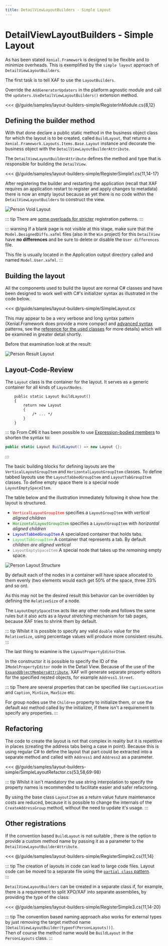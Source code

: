 ```yaml
---
title: DetailViewLayoutBuilders - Simple Layout
---
```


# DetailViewLayoutBuilders - Simple Layout

As has been stated `Xenial.Framework` is designed to be flexible and  to minimize overheads. This is exemplified by the `simple layout` approach of `DetailViewLayoutBuilders`.  

The first task is to tell XAF to use the `LayoutBuilders`.  

Override the `AddGeneratorUpdaters` in the platform agnostic module and call the `updaters.UseDetailViewLayoutBuilders()` extension method.

<<< @/guide/samples/layout-builders-simple/RegisterInModule.cs{8,12}

## Defining the builder method

With that done declare a public static method in the business object class for which the layout is to be created, called `BuildLayout`, that returns a `Xenial.Framework.Layouts.Items.Base.Layout` instance and decorate the business object with the `DetailViewLayoutBuilderAttribute`.

The `DetailViewLayoutBuilderAttribute` defines the method and type that is responsible for building the `DetailView`.

<<< @/guide/samples/layout-builders-simple/RegisterSimple1.cs{11,14-17}

After registering the builder and restarting the application (recall that XAF requires an application restart to register and apply changes to metadata) there is now an empty layout because as yet there is no code within the `DetailViewLayoutBuilders` to construct the view.

![Person Void Layout](/images/guide/layout-builders/person-void-layout.png)

::: tip
There are [some overloads for stricter](#other-registrations) registration patterns.
:::

::: warning
If a blank page is not visible at this stage, make sure that the  `Model.DesignedDiffs.xafml` files (also in the `Win` project) for this `DetailView` have **no differences** and be sure to delete or disable the `User differences` file.  

This file is usually located in the Application output directory called and named `Model.User.xafml`.
:::

## Building the layout

All the components used to build the layout are normal C# classes and have been designed to work well with C#'s initializer syntax as illustrated in the code below.

<<< @/guide/samples/layout-builders-simple/SimpleLayout.cs

This may appear to be a very verbose and long syntax pattern (Xenial.Framework does provide a more compact and [advanced syntax](/guide/layout-builders-advanced-registration.md) patterns, see the [reference for the used classes](/guide/layout-builders-reference.md) for more details) which will be examined in greater detail shortly.

Before that examination look at the result:

![Person Result Layout](/images/guide/layout-builders/person-result-layout-simple.png)

## Layout-Code-Review

The `Layout` class is the container for the layout. It serves as a generic container for all kinds of `LayoutNodes`.

```cs{3}
    public static Layout BuildLayout()
    {
        return new Layout
        {
            /* ... */
        }
    }
```


::: tip
From C#6 it has been possible to use [Expression-bodied members](https://docs.microsoft.com/en-us/dotnet/csharp/programming-guide/statements-expressions-operators/expression-bodied-members) to shorten the syntax to:

```cs
public static Layout BuildLayout() => new Layout {};
```
:::

The basic building blocks for defining layouts are the `VerticalLayoutGroupItem` and `HorizontalLayoutGroupItem` classes.
To define tabbed layouts use the `LayoutTabbedGroupItem` and `LayoutTabGroupItem` classes.
To define empty space there is a  special node `LayoutEmptySpaceItem`.

The table below and the illustration immediately following it show how the layout is structured.

* <code style='color: red; background-color: transparent;'>VerticalLayoutGroupItem</code> specifies a `LayoutGroupItem` with *vertical aligned children*
* <code style='color: green; background-color: transparent;'>HorizontalLayoutGroupItem</code> specifies a `LayoutGroupItem` with *horizontal aligned children*
* <code style='color: blue; background-color: transparent;'>LayoutTabbedGroupItem</code> A specialized container that holds tabs.
* <code style='color: limegreen; background-color: transparent;'>LayoutTabGroupItem</code> A container that represents a tab. By default *children are aligned vertical*
* <code style='color: gray; background-color: transparent;'>LayoutEmptySpaceItem</code> A special node that takes up the *remaining* empty space.

![Person Layout Structure](/images/guide/layout-builders/person-result-layout-simple-analyze.png)

By default each of the nodes in a container will have space allocated to them evenly (two elements would each get 50% of the space, three 33% and so on).

As this may not be the desired result this behavior can be overridden by defining the `RelativeSize` of a node.

The `LayoutEmptySpaceItem` acts like any other node and follows the same rules but it also acts as a *layout stretching* mechanism for tab pages, because XAF tries to shrink them by default.

::: tip
Whilst it is possible to specify any valid `double` value for the `RelativeSize`, using percentage values will produce more consistent results.  
:::

The last thing to examine is the `LayoutPropertyEditorItem`.

In the constructor it is possible to specify the ID of the `IModelPropertyEditor` node in the Detail View. Because of the use of the [`ExpandObjectMembersAttribute`](https://docs.devexpress.com/eXpressAppFramework/DevExpress.Persistent.Base.ExpandObjectMembersAttribute), XAF will generate separate property editors for the specified nested objects, for example `Address1.Street`.

::: tip
There are several properties that can be specified like `CaptionLocation` and `Caption`, `MinSize`, `MaxSize` etc.  

For group nodes use the `Children` property to initialize them, or use the default `Add` method called by the initializer, if there isn't a requirement to specify any properties.
:::

## Refactoring

The code to create the layout is not that complex in reality but it is repetitive in places (creating the address tabs being a case in point). Because this is using regular C# to define the layout that part could be extracted into a separate method and called with `Address1` and `Address2` as a parameter.

<<< @/guide/samples/layout-builders-simple/SimpleLayoutRefactor.cs{53,58,69-98}

::: tip
Whilst it isn't mandatory the use string interpolation to specify the property names is recommended to facilitate easier and safer refactoring.

By using the base class `LayoutItem` as a return value future maintenance costs are reduced, because it is possible to change the internals of the `CreateAddressGroup` method, without the need to update it's usage.
:::

## Other registrations

If the convention based `BuildLayout` is not suitable , there is the option to provide a custom method name by passing it as a parameter to the `DetailViewLayoutBuilderAttribute`.

<<< @/guide/samples/layout-builders-simple/RegisterSimple2.cs{11,14}

::: tip
The creation of layouts in code can lead to large code files. Layout code can be moved to a separate file using the [`partial class` pattern](https://docs.microsoft.com/en-us/dotnet/csharp/programming-guide/classes-and-structs/partial-classes-and-methods).  
:::

`DetailViewLayoutBuilders`
 can be created in a separate class if, for example, there is a requirement to split XPO/XAF into separate assemblies, by providing the type of the class:

<<< @/guide/samples/layout-builders-simple/RegisterSimple3.cs{11,14-20}


<!-- I get what you're trying to say in the tip below but there is either a sentence missing or better yet a small code sample missing -->

::: tip
The convention based naming approach also works for external types by just removing the target method name `[DetailViewLayoutBuilder(typeof(PersonLayouts))]`.  
Then of course the method name would be `BuildLayout` in the `PersonLayouts` class.
:::

